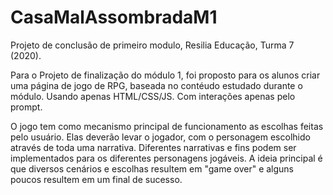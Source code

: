 # CasaMalAssombradaM1
Projeto de conclusão de primeiro modulo, Resilia Educação, Turma 7 (2020).

Para o Projeto de finalização do módulo 1, foi proposto para os alunos criar uma página de jogo de RPG, baseada no contéudo estudado durante o módulo. Usando apenas  HTML/CSS/JS.
Com interações apenas pelo prompt.

O jogo tem como mecanismo principal de funcionamento as escolhas feitas pelo usuário. Elas deverão levar o
jogador, com o personagem escolhido através de toda uma narrativa. Diferentes narrativas e fins podem ser
implementados para os diferentes personagens jogáveis. A ideia principal é que diversos cenários e escolhas
resultem em "game over" e alguns poucos resultem em um final de sucesso.
 
